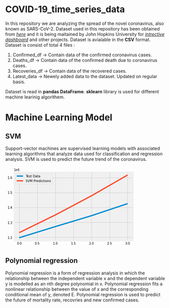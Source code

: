 # COVID-19_time_series_data
In this repository we are analyzing the spread of the novel coronavirus, also known as SARS-CoV-2.
Dataset used in this repository has been obtained from [*here*](https://github.com/CSSEGISandData/COVID-19) and it is being maitained by John Hopkins University for [*intrective dashboard*](https://www.arcgis.com/apps/opsdashboard/index.html#/bda7594740fd40299423467b48e9ecf6) and other projects. Dataset is avialable in the **CSV** format.
Dataset is consist of total 4 files :
  1. Confirmed_df -> Contain data of the confirmed coronavirus cases.
  2. Deaths_df -> Contain data of the confirmed death due to coronavirus cases.
  3. Recoveries_df -> Contain data of the recovered cases.
  4. Latest_data -> Newely added data to the dataset. Updated on regular basis.

Dataset is read in  **pandas DataFrame**.
**sklearn** library is used for different machine learinig algorithem.


# Machine Learning Model


## SVM

Support-vector machines are supervised learning models with associated learning algorithms that analyze data used for classification and regression analysis.
SVM is used to predict the future trend of the coronavirus.



![](data:image/png;base64,iVBORw0KGgoAAAANSUhEUgAAAZkAAAEACAYAAABhzAtFAAAABHNCSVQICAgIfAhkiAAAAAlwSFlz%0AAAALEgAACxIB0t1+/AAAADh0RVh0U29mdHdhcmUAbWF0cGxvdGxpYiB2ZXJzaW9uMy4yLjEsIGh0%0AdHA6Ly9tYXRwbG90bGliLm9yZy+j8jraAAAgAElEQVR4nO3deXRUVb73//eu4VQlBBIIyJQEUEEQ%0AcUQmmQSBhDAKtIqztu21bZ/f7dXj7b6rXbf7dvft6T7ex+HajgiCA/MgCaIoyKCIAyKCBAwkYQpT%0AApnq1LB/f1QRIjkhBUlVqirf11ouA3un6nuopD519j5nb6W1RgghhIgEW0sXIIQQInFJyAghhIgY%0ACRkhhBARIyEjhBAiYiRkhBBCRIyEjBBCiIiJesgopV5RSpUqpb4Os/8PlFLfKKV2KqUWRLo+IYQQ%0AzUdF+z4ZpdRIoAKYq7W+ppG+vYG3gTFa61NKqcu01qXRqFMIIUTTRf1MRmu9AThZ9++UUlcopfKV%0AUp8ppT5SSvUNNT0CPKu1PhX6XgkYIYSII7EyJ/MC8ITW+ibg58Bzob/vA/RRSm1SSn2slMpusQqF%0AEEJcNEdLF6CUSgGGAQuVUmf/2hX6vwPoDYwGMoANSqkBWuuyaNcphBDi4rV4yBA8myrTWl9v0VYC%0AfKK19gKFSqk9BEPn02gWKIQQ4tK0+HCZ1vo0wQCZBaCCrgs1LyN4FoNSqiPB4bPvWqJOIYQQF68l%0ALmF+A9gCXKWUKlFKPQzcDTyslNoO7ASmhrqvAU4opb4BPgB+obU+Ee2ahRBCXJqoX8IshBCi9Wjx%0A4TIhhBCJK2oT/+Xl5XLKJIQQCS41NVXV/bOcyQghhIgYCRkhhBARE3chU1BQ0NIlRJwcY2KQY0wM%0AiX6MkT6+uAsZIYQQ8UNCRgghRMS0+LIyWmsqKioIBAJh9Xe73ZSXl0e4qpYVr8dos9lISUmhzhp0%0AQohWrsVDpqKiApfLhWEYYfV3uVy43e4IV9Wy4vUYTdOkoqKCtm3btnQpQogY0eLDZYFAIOyAEbHN%0AMIywz0iFEK1Di5/JCCGEiDKfF+d7S7Hv2QHZ90b0qVp9yJw8eZIpU6YAUFpait1uJz09HYB169Y1%0Aepb10UcfYRgGgwcPrtc2f/58fve739GtWzcqKyvp2bMnv/rVryz71pWXl0e/fv3o27fvBfsJIcRF%0A0Rr79i243vhfbEeKAUjtdQ306ROxp2z1IdOhQwc2btwIwJ///GdSUlJ44oknwv7+jRs3kpKS0mBw%0A3H777fztb38DYMOGDdx7772sXLmSq666qsHHzMvLw2azScgIIZqNOrgf1xvP4tjx/e24ur+3CG/2%0AdHBGZtoi5kIm7dWDzfp4ZQ92v+jv+fLLL/nNb35DZWUl6enpPPfcc3Tp0oXnn3+eV199FbvdTt++%0AfXnyySdr//zWW2/x17/+lWHDhjX4uCNHjuT+++9nzpw5/PnPf+a1115jzpw5mKbJ5Zdfzj//+U92%0A7NjBu+++y8cff8zf/vY35s2bx4YNG+r1S05Obso/ixCitag4jbFsDs73l6Es5kwd1RX4i/YRuKJf%0ARJ4+5kKmpWmt+eUvf8mCBQvo2LEjS5Ys4Q9/+APPPvssTz31FNu3b8flclFWVkZaWhoPPvjgRZ39%0AXHfddcyZMweAyZMnc//99wPwn//5n8ybN49HH32U8ePHk5uby9SpwW11UlNTLfsJIUSD/D6c61Zg%0ALJ2Dqjxdr1krhW/UJHbfMJpeEQoYkJCpx+PxsGvXLqZNmwYEr37r3LkzAP379+eRRx4hNzeX3Nzc%0AS3r8uvv3fPPNN/zxj3+kvLyciooKxo4da/k94fYTQggA+45PMRY8i/3Qfst2X9/rMe/+CYGsK/FF%0AeFmZRkNGKfUKMAko1Vpf00Cf0cBTgBM4rrUe1ZxFRpPWmr59+7J27dp6bW+//TabNm0iPz+ff/zj%0AH2zevPmiH/+rr76iT2iS7cc//jHz589nwIABzJ8/v3Zu6Hzh9hNCtG7qSDGuN57D8eUWy/ZAxy54%0A7nwM/8CREKWbpsM5k5kDPAPMtWpUSqUBzwHZWusipdRlTSmosTmUmpqaiN6o6HK5OH78OFu3bmXQ%0AoEF4vV727t3LVVddRUlJCSNHjmTo0KEsWbKEiooKUlJSOHPmTFiPvXHjRl577TVWrlwJBG9E7dKl%0AC16vl4ULF9K1a1eAeo/ZUD8hhACgqgJj+Vyca5eg/L56zdrlxpx8L94JM8FwRbW0RkNGa71BKdXz%0AAl1mA0u01kWh/qXNU1rLsNlsvPbaa/zqV7/i9OnT+P1+HnvsMa688koeffRRTp8+jdaaRx99lLS0%0ANHJycrjvvvtYvXq15cT/kiVL2LJlC9XV1fTo0YO5c+fWXln229/+lrFjx9KxY0duuukmKioqAJg2%0AbRq/+MUv+Oc//8ncuXMb7CeEaOUCfhzrV2MsfhnbmTLLLt7h2ZizHkGnpUe5uCBVd46gwU7BkFll%0ANVymlDo7TNYfaAv8j9a63llPQztjlpeXk5qaGnbBkT6TiQXxfIzhvp4FBQX07t07ChW1HDnGxBCr%0Ax2jf9QXGgmewF+2zbPdfeQ2ee35CoNeFb4Vo7uM7f2fM5giZZ4CBwFggCdgC5Gqt99TtVzdk6u5f%0A4Ha76dSp08Ucg4hhx44do6ampqXLECJhGaeO0f39RaTt/tyy3WzXgYNjZ1B29c1Rm3epG1Lnh0xz%0AXF1WApzQWlcClUqpDcB1wJ6GvqFuQeXl5Rf1qT2eP+WHK56PsV27dmRmZjbaL1Y/HTYnOcbEEDPH%0AWF2FsWo+zvy3UT5vvWZtuDBzZ+PNuYNOLjfhfnSP9PE1R8gsB55RSjkAAxgM/N9meFwhhBCBAI5N%0AazAWvoit/KRlF+/Q2zBn/Qid3qTrriIinEuY3wBGAx2VUiXAkwTnYNBaP6+13qWUyge+AgLAS1rr%0AryNXshBCtA62PTtwLXgGe+G3lu3+Xn3x3PMEgSv7R7my8IVzddldYfT5G/C3ZqlICCFaOXXiKMZb%0A/8T5yTrL9kBaOuasH+EbNg5sLb5jywXJHf9CCBErPDUYq9/AufpNlOmp16ydTrzZd2BOmg3u+Fi/%0AMLYjMEr+/ve/M2TIEIYNG8bw4cPZtm0b//Vf/8V//Md/fK/fV199xaBBgwAYMGAAOTk532sfPnw4%0AQ4cOrff4Bw4coEuXLgwfPpzBgwfz05/+tEmbe+Xm5vLFF18AMGvWLMrKrK+PB1i1ahW7d++u/fMf%0A//hHPvzww0t+biFEBGiNY8t7JP/6Xoxlr1kGjO/mUVT9eS7mzB/GTcCAnMmwdetW1qxZw/r163G5%0AXJw4cQLTNJk5cyYzZszgySefrO27ZMkSZsyYUfvnM2fOUFJSQkZGBt9+az1melavXr3YuHEjPp+P%0AyZMns2rVqtp9bAB8Ph8Ox8W/HAsXLrxg+zvvvEN2dnbttgG//e1vL/o5hBCRY/tuN675T2Pfu9Oy%0A3Z91JZ67f0Kg7/VRrqx5xFzIpNw/+sLtF/l4Fa99eMH2I0eO0KFDB1yu4FILZzcsA0hLS2Pbtm0M%0AHDgQgKVLl7JkyZLa9unTp7N06VKeeOIJFi1axMyZM3nrrbcu+HwOh4PBgwdTWFjI/PnzWblyJZWV%0Alfj9fhYuXMgvf/lLdu7cid/v59e//jW5ublUV1fz+OOP8/XXX9O7d+/v3YcyYMAAPvzwQ9LT03nj%0AjTd4+umnUUrRv39/Hn74YfLy8ti0aVPttgF//etfyc7OZurUqaxfv55///d/x+/3c8MNN/Df//3f%0AuFwuBgwYwF133UV+fj4+n485c+bQp08fNm7cyK9//WsAlFKsXr2atm3bXtTrIYQIUqeOYyx8Eeem%0ANZbtgXbtMWc8jG9kDtjsUa6u+bT64bIxY8Zw8OBBbrrpJn72s599b/HJmTNnsnjxYgA+/fRT2rdv%0AzxVXXFHbPmXKlNp1yPLz88nOzm70+aqqqli/fj1XX301EByCmzt3LqtXr+Yf//gHI0eOJD8/n5Ur%0AV/K73/2OyspKXn75ZZKSkti6dSv/9m//xpdfflnvcXft2sXf//53Vq5cyaZNm/jLX/7C4MGDycnJ%0A4Q9/+AMbN26kV69etf1ramr48Y9/zKuvvsrmzZvx+Xy8/PLLte3p6els2LCBhx56iKeffhqAp59+%0Amr///e9s3LiRvLw8kpKSLuafWggBYHpwrnyd5F/dYxkw2u7AzLmDqr/Mwzd6UlwHDEjIkJKSwvr1%0A63nqqadIT0/noYceYv78+UDwTGXFihUEAgEWL178vaEyCO6qmZaWxuLFi7nqqqsu+KZbWFjI8OHD%0AmTBhAuPHj2fcuHEAjB49mvbt2wPB7Z6feuopxo4dy6RJk/B4PJSUlLB582Z+8IMfAHDNNdfQv3/9%0AyxU3bNjAtGnTas/Ezj5mQwoKCsjKyuLKK68EYPbs2d9bVXry5MkAXH/99RQVFQEwZMgQfvvb3/L8%0A889TXl5+ScN7QrRaWmP/9EOS/+1+XIteQnnqr4zhu+EWqv40B/POxyD5YsdtYpO8SwB2u50RI0Yw%0AYsQI+vfvz4IFC7j77rvJyMggKyuLjRs3snLlSt5999163zt9+nR+/vOf89xzz13wOc7OyZyvTZs2%0AtV9rrZk7dy6ZmZktfsf/2eFDu92Ozxdc1fWnP/0p48ePZ+3atUyYMIElS5bUblsghGiY7UABrvnP%0AYP92u2W7v3tPzLt/gr//wChXFnkxFzKNzaE095IrBQUF2Gy22mGwHTt2kJWVVds+c+ZMfvOb39Cj%0ARw+6d6+/DcGkSZM4evQoY8eO5fDhw02qZezYsbzwwgv8/ve/B2D79u1cd911DBs2jEWLFjFq1Ci+%0A+eYbdu6sP0E4cuRI7rnnHh5//HE6dOjAqVOnaN++fYNbEfTu3Zvi4mK+++47Lr/8ct58801uueWW%0AC9ZXWFhI//796d+/P59//jl79uyRkBHiAlT5SYzFL+PYsBplsU6kbtMOz4yHgsNi9ph7O24WrX64%0ArLKykscee4zBgwczbNgwdu/eXTu5DcFl93fv3s3MmTMtv79t27b867/+K4ZhNLmWX/ziF3i9Xm69%0A9VaGDBnCn/70JwAefvhhKisrGTRoEH/605+4/vr6V5n069ePn/3sZ+Tm5nLLLbfwm9/8BoAZM2bw%0A9NNPM2LECAoLC2v7u91unn32We6//36GDRuGzWbjoYceumB9zz33HEOHDmXYsGE4nc7aIT8hxHl8%0AXpyr3yT5l/fgXP9OvYDRNhvmuBlU/vV1fGOnJWzAQJirMDcHWeo/fPF8jLLU/zlyjInhoo5Ra+xf%0AbMb15nPYjh607OIbMAjP7MfR3Xo0Y5WXLtJL/SdufAohRBTZSr7DWPAsjp2fWbYHumbiuetx/NcN%0AiXJlLUtCRgghmqKiHGPJqzjXrUDp+it56OQ2mNMewDt2OrTCKzJb3xELIURz8PlwrluGsXQOqqr+%0Aluha2fDdOhnP7Q9C27QWKDA2SMgIIcRFsn/1Ca4Fz2I7XGTZ7rv6RszZPyGQeXmUK4s9LR4yNpsN%0A0zSb5eos0bJM08QW48uOC9EU6nARrjeew7H9Y8v2QKdueO56DP+Nw6O29XGsa/GQSUlJoaKigurq%0A6rD6nz59mnbt2kW4qpYVr8dos9lISUmMu5SF+J7KMxjLXsP5/lKU31+vWbuTMafci3f8DHDKB+a6%0AWjxklFIXtchiaWlpWHvIx7PWcIxCxAW/j46ffUibp1aiKk7Xa9ZK4RuRgznjYXRausUDiBYPGSGE%0AiEX2nZ9hLHiGlJJCy3Z/nwF47n6CQE9Z9eJCJGSEEKIOdfQgrjf/F8fn9dcaBAikd8a841/wDRot%0A8y5hkJARQgiA6kqMFa/jfHcRyuet16wNN+ak2Xhz7gDD1QIFxicJGSFE6xbw4/goH2PxS9jKT1l2%0A8Q4bjznrEXSHTlEuLv5JyAghWi3bt18Ftz4+UGDZ7r+iH3tHTqP76AlRrixxSMgIIVoddfwIxlv/%0AxLn1A8v2QPuOmLN+hG/obVTt2xfl6hKLhIwQovXwVGOsWoAz7y2U16zXrJ0G3ol3YubeBS7ZXrw5%0ASMgIIRJfIIBjy3sYb7+Arey4ZRfv4Fsxf/AoumOXKBeX2CRkhBAJzbZ3J64Fz2Dft8uy3d+jD567%0Af0LgqmujXFnrICEjhEhI6uQxjIUv4Ny81rI9kNoec+Yj+IZng6y5FzESMkKIxGJ6cOa9hbFqAcqs%0AqdesHU68E2ZiTr4Hktq0QIGti4SMECIxaI1j6wcYb/0T24mjll18N43Ac8e/oDt3j3JxrZeEjBAi%0A7tkKvw3Ou+zZYdnuz7wCc/bj+K++McqVCQkZIUTcUmUnMBa/jOOjPJTW9dp121Q8Mx7GNyoXbPYW%0AqFBIyAgh4o/XxPnuIowVr6Nqquo1a7sd7223Y069D9qEv5WIaH4SMkKI+KE19s824nrzf7EdO2TZ%0AxXfdEDx3/RjdNSvKxQkrEjJCiLhgK9qHseAZHLu+sGwPdOuBZ/bj+AcMinJl4kIkZIQQse10Ga4l%0AL+P48B2UDtRr1m3aYk57AO+YqeCQt7RYI6+IECI2+bw431uGsXwOqqqyXrO22fDeOgXz9gchJbUF%0AChThkJARQsQWrbFv/xjXG89hO1Js2cXXfyDm7McJZPSKcnHiYknICCFihjp0ANeCZ3Ds+NSyPdC5%0AO567Hsd//VDZ+jhONBoySqlXgElAqdb6Gov20cByoDD0V0u01r9vziKFEAmu4jTGsjk431+GCljM%0AuyS1wZx6H95xt4PD2QIFiksVzpnMHOAZYO4F+nyktZ7ULBUJIVoPvw/nBysxlryKqjxdr1krhW9k%0ALubMh9Ht2rdAgaKpGg0ZrfUGpVTPyJcihGhN7F9vw1jwDPaD+y3b/X2vwzP7JwR69I5uYaJZNdec%0AzFCl1HbgEPBzrfXOZnpcIUSCUUdKcL3xHI4vN1u2Bzp2wXPnY/gHjpR5lwSgtMV6P/U6Bc9kVjUw%0AJ9MOCGitK5RSE4H/0VrX++hRXl5e+0QFBQVNqVkIEYdsNVV02fgOnba+jy3gr9fud7o4eksOpUPG%0Ao2XeJa707n3uLT81NfV7nwyaHDIWffcDA7XW39vjtG7INEVBQcH3DigRyTEmBjnGkIAfx4Y8jEUv%0AYTtTZtnFO3wC5sxH0O07RqDKpkn017G5j+/8kGnycJlSqgtwVGutlVKDABtwoqmPK4SIf7bdX+Ka%0A/zT2on2W7f4rrwlufXx53yhXJqIlnEuY3wBGAx2VUiXAk4ATQGv9PDATeEwp5QOqgTt1OKdHQoiE%0ApY4dxvXm/+LYtsGyPdChE+YP/gXfkDEy75Lgwrm67K5G2p8heImzEKK1q67CWDUf55q3UV5vvWZt%0AuPBOvBNz4l3gcrdAgSLa5I5/IUTTBQI4Nq3BWPgitvKTll28Q8Zi/uBRdPplUS5OtCQJGSFEk9gK%0Avg7OuxR+a9nu73UVnrufINC70euGRAKSkBFCXBJ1opQeS18keedWy/ZAWjrmrEfwDRsPNluUqxOx%0AQkJGCHFxqisx8t7GmfcmbUxPvWbtdOLNvgNz0mxwJ7dAgSKWSMgIIcJjenCuW4Gxch6qov46YwC+%0AgSPx3PkYulPXKBcnYpWEjBDiwvw+HJvWYix9FdvJUusuWVcE5136Xh/l4kSsk5ARQljTGvtnH+Fa%0A/DK2Qwcsu3iT2+K/41F8I3PAZo9ygSIeSMgIIeqxf/M5xsIXsX+3y7Jdu5Mws+9gd+8bueKaa6Nc%0AnYgnEjJCiFq2wt0YC1/CsXObZbt2OPGOmYo5+R5ol0ZAFrsVjZCQEUKgDhdhLH4F56cfWrZrZcN3%0Ay3jM6Q+gO3aJbnEirknICNGKqZOlGMtew/FRnuW2xwC+m0bgmfEwunvP6BYnEoKEjBCtUUU5xqoF%0AON9bYrnGGICv7/WYsx4hcGX/KBcnEomEjBCtSU0VzjWLMPLeQlVXWnbx9+iDOesR/NcMlBWSRZNJ%0AyAjRGvi8OD9YiXPFPGynT1l2CXTOwJzxML6bR8kyMKLZSMgIkcgCfhxb3g/eSHnssHWXtI6Y0x/A%0ANzwbHPKWIJqX/EQJkYi0xr59C8bCl7CXfGfdpU1bzEl3471tOhiuKBcoWgsJGSESjO3br3C9/QL2%0AvV9btmvDjXfCTMycO6BN2yhXJ1obCRkhEoStaC/GopdwbP/Ysl3b7XhHT8Y75V50WnqUqxOtlYSM%0AEHFOHT2IsfRVnFves2zXSuEbehvm9AfRl3WLcnWitZOQESJOqbITGMvn4li/CuX3W/bxXT8Uc8YP%0ACWRdEeXqhAiSkBEi3lSewVj9Js53F6EsNg0D8PcZgGfWIwT6yOKVomVJyAgRLzw1ON9bivHOAlTl%0AGcsu/swrgjdSXjtYbqQUMUFCRohY5/Ph+Gg1xrLXsJWdsOwS6NQNc8ZD+AaPkRspRUyRkBEiVgUC%0AOD79EGPxy9iOHrTuktoec+r9+EblgsMZ5QKFaJyEjBCxRmvsO7ZiLHoJ+wHr/Vp0chvMiXfhHT8D%0AXElRLlCI8EnICBFDbHt34lr4Avbd2y3btdPAO24GZu5dkNIuytUJcfEkZISIAbaSQozFL+H4fJNl%0Au7bZ8I3MxZx6H7pDpyhXJ8Slk5ARogWpY4cxls7BsfldlNaWfbyDb8W8/SF0l8woVycSnW7gZ645%0AScgI0QLU6VM4V7yOc91ylN9n2cc34GbMmY8Q6NknytWJROYLaDYd8bC0sJr3D3mYPyCyzychI0Q0%0AVVdi5L2NM/8tlKfGsov/iquD97r0uyHKxYlEFQwWk2X7q1h5oIbjNee22t50yk4kb9mVkBEiGkwP%0AznXLMVa+jqo4bdnF360n5qwf4r/hFrmRUjSZP6DZeMRk+f5qVhyo/l6w1PXeMTuPRbAOCRkhIsnv%0Aw7HpXYylc7CdLLXsEkjvjHn7g/iGjQObPcoFikTiD2g2HQ0Fy/5qjjUQLHV9dcaGL6Bx2CLzwUZC%0ARohI0JrU3Z+T/PIfsB0usuwSaJuGd8o9eG+dAk4jygWKROEPaDYfPXfGUlrdeLC0MxSTspKY1jOJ%0AjKriiAUMSMgI0ezsOz/DWPgilxfutmzX7mTMnDvwTpgFSclRrk4kAn9As6XUZHlhNcsvIlhyQ8Fy%0AazcXhj0YLAXW9/s2GwkZIZqJrXA3xsIXcez8zLJdO5x4x07DnHQ3tEuLcnUi3vkDmo9LTZYVBs9Y%0AjoYTLE7FxCw303slM7qbC5c9+nN9EjJCNJE6dADXkldwfLresl0rG77hEzCnP4BO7xzl6kQ8C2jN%0Ax0dNlu6vZuX+ao6EGSw5WW6m90ri1m7uFgmWuiRkhLhE6kQpxrI5OD7KR2nrX37fwJF4ZjyM7tYj%0AytWJeBXQmk9KTZYWBifvwwmWtmeDpWcSY7q3fLDUJSEjxMWqKMdYOR/n+0tRXq9lF1+/G9g3JJvu%0AoydEuTgRjwJas/VssByo5nBVmMGS6WZaryTGdHPjdsROsNTVaMgopV4BJgGlWutrLtDvZmALcKfW%0AelHzlShEjKipwrlmEUbeW6jqSssu/p59MGf9CH//m6jauzfKBYp4cjZYloUuNz4URrCkOIJzLFN7%0AJjG2e+wGS13hnMnMAZ4B5jbUQSllB/4CvNs8ZQkRQ7wmzg9X4VwxD9vpU5ZdAl0y8cx8GP/AUXIj%0ApWhQQGs+DQXL8osIlpw6wZIUB8FSV6Mho7XeoJTq2Ui3J4DFwM3NUJMQsSHgx7HlfYwlr2A7fsS6%0AS/uOmNMewDciG+wy+izqC2jNtmOhYCms4WCVv9HvaVMnWG6Lw2Cpq8m/FUqp7sB04FYkZEQi0Br7%0AF5sxFr+EvaTQukubdpiTZuO9bToYrigXKGKd1pptx7ws3V/Fiv01lFSGFyzZmcFgGZcR38FSlwpn%0AqefQmcwqqzkZpdRC4B9a64+VUnNC/erNyZSXl9c+UUGk7/4R4hK1ObCHbh8sIaVkn2W732lwbPA4%0Ajg4ZT8AtN1KKc7SGnRU21h6zs+6EnSMeW6Pf47ZpRnTwc1tHP8Pa+3HH6apCvXv3rv06NTX1e+nY%0AHOf3A4E3VXAcuiMwUSnl01ovC6egi1VQUNCk748HcozRZztQgLHoJRxffWLZru0OvLdOxjvlXlJS%0AO5ASxmPG2jFGQms/Rq01nx/3sjR0531xReNnLMkOxYSM4FVh4zJcJDsaD6NIivRr2OSQ0Vr3Ovt1%0AnTOZBgNGiFiijpZgLHkV58fvW7ZrpfANHYd5+4PoTl2jXJ2IRVprvjjuZen+apbtDz9YxmcEb5CM%0AhWCJpnAuYX4DGA10VEqVAE8CTgCt9fMRrU6ICFGnjmMsn4tjwzsov/WbhO/6YZgzf0gg8/IoVydi%0AzdlgWRYKlqIwgiXJrhif6WJ6z2TGZbho42w9wVJXOFeX3RXug2mtH2hSNUJEWuUZjHfewLl2Mcr0%0AWHbx97kWz6xHCPSJ8JaBIqZprfnyhJdXC518+OXRsINlXIaL6b2SGJ/hbrXBUpdccylaB08NzveW%0AYKxagKqqsOziz7oCc+aP8F87SO51aaW01mw/ETxjWVpYzYEKP8GBm4YDxm2H8RlupvVMYnymmxQJ%0Alu+RkBGJzefDseEdjOVzsZWdsOwS6NQNc8bD+AbfCjZ5g2htzgbL8v3VLN1fzf4zjZ+xuO0wLhQs%0AEyRYLkhCRiSmQADH1g+CN1IePWjdJbUD5tT78Y2aCA5nlAsULUlrzVcnvSwrDM6xFIYRLC47jOse%0AnLwfn+mmrQRLWCRkRGLRGvuOrRgLX8ReZL12mE5ugzlxNt7xt4MrKcoFipaitWbHydDkfWE134UZ%0ALENTfdwzoBMTJFguiYSMSBi2gq9xLXwR+7fbLdu108A7fgbmxLsgpV2UqxMtQWvN16d8LCusYulF%0ABMvY7sFl8ydkujl6YB+9L5cbby+VhIyIe7aS7zAWvYzji02W7dpmwzcqF3PKfegOnaJcnYg2rTU7%0AT/lYVljN0v1V7DvdeLAYtlCw9EoiO9NNO+PcGcvRSBbbCkjIiLiljh3GWDoHx+Z3UQ0sj+QdPAbz%0A9ofQXTKiXJ2IptpgCQ2F7T3ta/R7DBuMqRMsqYYMhUWChIyIO6r8JM6Vr+NctwLlt34z8Q0YhDnr%0AEQI9EnvJk9ZMa803Z4Nlf2En2/QAABkOSURBVDUF5eEHy7SeSeRkSbBEg4SMiB9VFRj5b+PMfxvl%0AqbHs4r+yf/BGyr7XR7k4EQ1aa3aVnTtj2RNGsDjrBkummzSXBEs0SciI2Gd6cK5bjrHydVTFacsu%0A/u49MWc+gv+GYXIjZQLadercVWHfhhss3VxM65UswdLCJGRE7PL7cGxcg7FsDraTxyy7BDp2xpz+%0AEL5ht4EtTtdJF5Z2l527j2V3WePB4lAwpruLaT2TmJiVJMESIyRkROzRGvu2DbgWv4TtcLFll0Db%0ANLxT78M7ehI4jSgXKCLl27LQsvn7q9kVZrDc2s3FtF5J5EqwxCQJGRFT7Ds/C95IWbjbsl27kzEn%0A3ol3/ExIknsXEsGesuCy+csLq/kmzGAZXSdY2kuwxDQJGRETbN/txlj0Io6dn1m2a6cT79jpmJNm%0AQ9u0KFcnmtuesnNzLOEGy6huwaGwST0kWOKJhIxoUerQAVyLX8axbYNlu1Y2fCOyMafdj07vHOXq%0ARHMqKPeGbpCs5ptTjQeLPXTGMrVnEpOy3HSI172JWzkJGdEinOUncb38Vxwf5aN0wLKPb+BIPDMe%0ARnfrEeXqRHPZW+5l2f4alhZWsTPMYBnV9exQmJt0CZa4JyEjoutMGcaqBVy9dgm2hm6kvPpGzJmP%0AELiiX5SLE81hX3nwPpal+6v5+qS30f52BSO7nh0Kk2BJNBIyIipU+UmceW/hXLe84Rspe12FOesR%0A/P0HRrk60VTfnfbVbvS1I4xgsYWCZboES8KTkBERpU4ew5n3Js4PVqK8pmWfQNdMPDN+iH/gSLmR%0AMo58d9rHq8UONn5TyldhBsuILsGtiSf1cNNRgqVVkJAREaFOHMVYtQDHhtUon/UbUKBDJ8xpD+Ab%0APgHs8qMY6wJa8/lxL/lFNeQVV4fmWAyg4YCxKRje5dwZS6ckCZbWRn6zRbNSpYcwVs3HsXFNg4tX%0ABlI7cOjmsaTd8UMwXFGuUFyMSm+ADw55yC+u4d2SGkqrrS/SqMum4JbOBtN7JTNZgqXVk5ARzUId%0ALsJYOR/HlrWogPUbUaB9R7y5s/GOyuXYgSLSJGBi0sFKP2uKa8gvrmb9YQ+exrdjwaZgWGeD6b2S%0AmNwjicskWESIhIxoEltJIc6Vr+P45IMGL0UOdOyMOelufMOzZQmYGBTQmu0nvOQV15BfVBPW/AoE%0Ag+X6tn5mX92ByT2S6JwswSLqk5ARl8R2oABjxbwGb6IECFzWDXPyvfiGjQOH/KjFkmqfZv3hYKis%0AKanhcFXjw2AAbZ2Ksd3dZGe6GZ/h4kTxd/TunRLhakU8k998cVFshbsxls9rcKtjgEDXLMzJ9+Ab%0AMkYm9GPIkargMFhecQ3rD3mo9lvvJnq+rBQ7OZlucrLcDOvswrCfuwLwRKSKFQlD3gFEWGwFX2Ms%0An4tjx9YG+/gzeuGdch++m0fKsvsxQGvNjpNe8otryC+u4fPj4Q2DKeDmTgbZWcEzln5pDpRcWi4u%0AkYSMuCDb7i+D4fLN5w328ffojTnlPvw33gI2WbiwJdX4NB8dCV4Ntqa4hpLKMGbtgTYOxZjurtAw%0AmFwRJpqPhIyoT2vs33yGsWwu9j1fNdjNf3k/zKn34b9uiNxE2YKOVftZUxKcX/ngkIdKX3jDYBlt%0A7GRnBs9Whndx4XbIayian4SMOEdr7F99grF8LvZ93zTYzd9nQPDM5ZqBEi4t4Ow+93lFwcuMtx3z%0AEl6swI0dneRkusnOSuKa9jIMJiJPQkZAIID9i00YK+Zh37+nwW6+fjfgnXof/r7XS7hEmenXbDri%0ACV5mXFxDUUV4w2BJdsXobi5ysoLDYF3kMmMRZRIyrVkggH3bhmC4FO9rsJtvwM2YU+4j0GdAFIsT%0AJ2v8vFviIa+4mnUHPZzxhne+0jXZFhoGS2JkVxdJMgwmWpCETGsU8OP45AOMFfOwHTrQYDff9UOD%0A4SJL7keF1po95b7aq8E+KTUJhDkOdl26k+xMNzmZbq5Ld8owmIgZEjKtic+HY8tajJXzsR0tabjb%0AwJGYU+4l0KN3FItrnbwBzZajJnlF1eQX11B4JrxhMJc9uLlXTmYSEzLddGsjw2AiNknItAY+L46P%0A8jFWzcd2/IhlF60UvkGj8U6+l0Dm5VEusHUp8wRYWxI8W1l7sIbTZninK5cl2ZiQEbwabHQ3F22c%0Acrm4iH0SMonM9ODcsBrnO29gO1lq2UXbbPiG3IY5+W7Z5jiC9pX7yCuuJq+4ho+PmoR5sz392zvI%0AyUwiJ8vNDR2d2GQYTMQZCZlE5KnB+eFKnKvfxFZmvfCHttvx3TIBc9Ld6M7do1xg4vMFNJ+X25j7%0AaTn5xTUUlDe+vz2AYYMRXYM3RU7IdJOVIr+iIr7JT3Aiqa7CuW45zvy3sZ0+ZdlFO5z4RuRg5t6F%0A7tQ1ygUmtnIzwLqDNeQVBYfBTnncQEWj35fusjE+NGl/a3cXbWUYTCQQCZlEUFWBc+0SjDWLUJWn%0ALbtop4F39CS8E+9Ed7gsygUmrv1nzt4UWcOmIx7CvNmefmmO2rvtB3YysNtkGEwkJgmZeFZxGuPd%0AxTjXLkJVVVp20YYb75gpeHPuQKelR7nAxOMPaLYdM8kPrWa8uyy8YTCHglu6BG+KzM5007Ot/OqJ%0A1qHRn3Sl1CvAJKBUa32NRftU4A9AAPAB/6q13tjchYo6Tpdh5L+N8/1lqJoqyy7anYT3ttsxJ8yC%0AdmlRLjCxnPEGWHcwtAVxcQ0nPOHtvZLq0EzokUxOppsx3d2kGjIMJlqfcD5OzQGeAeY20P4+sEJr%0ArZVS1wJvA32bpzxRlyo7gTPvLZzrVqDMGss+OrkN3nEzMcfPgJR2Ua4wcRRXBG+KzCuqYeMRD2Z4%0AuULvVEftTZHtTxfRr09GZAsVIsY1GjJa6w1KqZ4XaK87s9kGwl6rT4RJnSzFufpNnB+uQnlNyz66%0ATTvMCTPxjrsdkmWnwosV0JrPj3vJL6ohr7ianafCGwazKxja2QgFSxJXpJ77lSo4E6lqhYgfSuvG%0AMyEUMqushstC7dOBPwOXAbla6y3n9ykvL699ooKCgksst3Vxlp2g8+Y80rdvwua3ftPzJreldMh4%0Ajt80moDLHeUK41u1H7aW2fnoZPC/k97wJt9T7Jph7f2MTPcztL2fdjK9Ilq53r3PrQ6Smpr6vV+k%0AZgmZOv1GAr/TWt92flvdkGmKgoKC7x1QIjrwySb6fL0Jx6Y1KL/1MiOBtHS8E+/EO3oyxGG4tNTr%0AeLAyuAVxfnE16w978IS3iguXt7WHdopMYmhnA2cYV4O1hp9VOcb419zHd37INOtnsNDQ2uVKqY5a%0A6+PN+ditgTp0AGPlfK7eshbVQPgHOnTCmzsb78iJYLiiXGH80Vqz/YS3don87SfC24LYpmDwZUbt%0A/ErvVNl7RYhL0eSQUUpdCewLTfzfCLgA69vMhSVbyXc4V8zDsfXDhsOlYxfMSXfjGz4BnEaUK4wv%0A1T7N+sPBnSLXlNRwuCq8Wfu2TsXY7sFLjMdluEh3y6KTQjRVOJcwvwGMBjoqpUqAJwEngNb6eWAG%0AcJ9SygtUA3focMbgBLYDBRgr5uHYtqHBPoHOGZiT78Y3dBw4ZPC/IUerglsQ5xXV8OEhD9VhLg6W%0AlWKvPVu5pYsLwy5nK0I0p3CuLrurkfa/AH9ptopaAdu+XRgr5uL4st71EbUC3XpgTrkX36DRYJdw%0AOZ/Wmh0nvbV7r3x+PLxhMAXc3MkIza+46Zcmw2BCRJK8e0WRbc+OYLjs+LTBPv7MKyi6+TY6Tb4D%0AbHLzXl0ev+ajw57aYCmpDG/Wvo1DcWs3F9lZbiZkuOmUJMNgQkSLhEykaY1995c4l8/FseuLBrv5%0Ae/TBnHov/htuoWzfPjpJwABwrNrPu6FhsA8OeagMc3GwjDb22rXBhndx4ZYtiIVoERIykaI19q+3%0AYayYi33Pjga7+a+4GnPqffivHQwybIPWml1loS2Ii2r49JgZ9t29N3Z01gbLgA6yBbEQsUBCprlp%0AjX37Fozl87B/t6vBbv4+12JOuw//1Te1+nAx/ZrNRz2sDq1mXFQR3jBYkl0xultw0cnxGW66JMsw%0AmBCxRkKmuQQC2D/fFDxzOdDwiga+q2/EnHofgb7XR7G42FPmhTf3VpFfXMO6gzWc9oZ3vtI1ObQF%0AcZabUV3dJMkwmBAxTUKmqQJ+HJ+ux7liHvaSwga7+QYMCoZL7wsumpDQ9pZ7ySuqYXVxDZ8cTSKA%0A9cZq57su3Vl7mfF16TIMJkQ8kZC5VH4fjo/XYax8Hdvhoga7+W64BXPKvQQub30LUwd0cO+V1UU1%0ArC6qYc/3tiBuOChcdhjV1UV2ZhITMt10byPDYELEKwmZi+Xz4dj8bjBcSg813G3gyGC49EjcNY+s%0AnL3b/uz8Sml1eHfbX5YUGgbLdDO6m4s2sgWxEAlBQiZcXhPHxnyMVQuwHT9i2UUrhW/wGLyT7yGQ%0A0SvKBbackzV+8ouDwbLukIeqMC8z7t/eQU5mEjlZbm7o6MQmw2BCJBwJmcaYHpzr38G5+g1sJ49Z%0AdtE2G76h4zAn343umhXlAltG4Wkf7xRVs7qoho9LTQJh5MrZLYgnZrnp5z/CyAFXRr5QIUSLkpBp%0AiKca5wcrca5+E1v5Scsu2m7HNzwbM3c2unP3KBcYXQGt+eK4l9WhYNkV5t72bZ2K27q7mZjlZlyG%0AmzRXcBisoECWtxOiNZCQOV91Fc73l2Lkv406U27ZRTuc+EZOxMy9C92xS5QLjB6PX7PhsIfVRdXk%0AFdVwJMz5lW7JNnKykpiYFbzb3iWLTgrRaknInFV5Bud7SzHWLEJVnrbsop0G3lsn4825E92hU5QL%0AjI4yT4A1JTWsLqrm/RIPFRcxvzIxK4ncLLnMWAhxjoRMRTnGmkU41y5BVVdadtGGG+/YqXizf4BO%0AS49ygZF34IwvdJlxNZuPmoSzSv7Zve1zs4IT9z3byo+SEKK+VvvOoE6fwpn/Ns73l6Fqqi37aHcy%0A3nG3Y06YCW3Tolxh5JzdLfKdULDsPBXe/EqKQzE2w0VO6P6V9i65zFgIcWGtLmRU2Qmcq9/E+cEK%0AlOmx7KOTU/COn4E5fia0aRvlCiPD9Gs2HgmuD5ZXVMPBqvDWB+uSZCMny83ErCRGyGrGQoiL1GpC%0ARp0oxbn6DZzrV6G81htc6ZR2mNk/wDt2GiSnRLnC5lfmCfDeweD9K++VhL8+WL80BxNDwSL3rwgh%0AmiLhQ0YdO4yxagGOj/JQfuthoUC79nhz7sA7Zgq4k6NcYfMqrvDVrg+28bCHcObtbQqGXGYwMctN%0AblYSvdol/I+FECJKEvbdRB0twVg5H8emNaiA9aW3gbSOeHPvxDtqErjcUa6weZzdhvjs+mBfnQxv%0AG+Jkh2JMt+CNkRMy3aS7ZX0wIUTzS7iQUYcOYKyYh+PjdSjdQLh0uAxz0mx8I3LAcEW5wqbzBjSb%0Ajnh4JzS/Eu42xJcl2cjODN4YKcvkCyGiIWFCxla0D+eKeTi2rUdp6zGiQKeumJPuxjd8AjicUa6w%0AaU6bAd4rCQ6DvVtSw2kzvPmVPqln51fcDOxkyPyKECKq4j5kbPv3YCyfi+PzjQ32CXTOwJxyD74h%0At4Ejfg75YKWfvNAyLh8d8eAN44Z7BQwOza9MzHJzZWp8hakQIrHEzzvueWz7vgmGy/aPG+zj79YT%0A75R78Q0eDbbYn3PQWrPzlI95RQ4+2VXKlyfCm185uw3xxKzgUvmdkmL/WIUQrUPchUyboj24l/4T%0Ax85tDfbxZ12BOeVe/DeNBFts3zDoC2g2HzVr1wc7UOEHDODCAZPuspGd5WZipptbu7tIdsT2cQoh%0AWqf4CZmAH/fff0mfnZ812MXf6yrMKffhv2EYxPDcwxlvgHUHPbxTVM27xTWUhTm/ckU7OxNDC08O%0A6mRgt8XuMQohBMRTyNjs6FTrdcP8V/YPhsu1g2I2XI5U+YP3rxRVs/6wBzPM+ZWBnZy1wdIn1SEL%0ATwoh4kr8hAxgTrkHx+a1KIKf/P19rwuGy9U3xly4aK3ZXXZu4cnPjoc3v+Kyw83t/Mzql052ppvO%0AyTK/IoSIX3EVMrprFmVXD6StCmBOuY9A3+tauqTv8QU0n5SatcFSeCa8+1fauxQTMoLLuIzp7uLw%0A/n307t0mwtUKIUTkxVXIAByY8iBX9ru6pcuoVekNsO5QcOHJNcU1nPSEt7FXz7b22vXBhlxm4JD5%0AFSFEAoq7kNExcBNlabWf/OIa3imqYf2hGmrCO2Hhxo7n5lf6pcn8ihAi8cVdyLSUPWXn1gf79JhJ%0AONeDGTYY2dXFxNDGXl1lfkUI0cpIyDTAH9BsPWbW7r+y93R4G3ulGufmV8ZmuGjrlPtXhBCtl4RM%0AHVW+AB8c9LC6ODi/crwmvPmVzBQ7EzODwTKsi4FT5leEEAKQkOF4zdn7V2r48JCH6nA2uAeuT3fW%0A7hh5TXuZXxFCCCutMmT2lp+bX/mkNLz5FacNRnQJrg+Wk5VE9zYyvyKEEI1pFSET0Jptx8zaYNlT%0AHt78SjtDMT4juD7Y2Aw3qYbMrwghxMVI2JCp9mnWHw6GSn5xDaXV4c2vZLSxk5PlJjfLzbDOLgy7%0ADIMJIcSlSqiQOVHjZ01xMFjWHfJQFc4G98CADs7a/Veu7eCU+RUhhGgmjYaMUuoVYBJQqrW+xqL9%0AbuBXBNdzPAM8prXe3tyFNqTwtI93Qht7fVxqEggjVxwKbqmdX3GTlZJQWSuEEDEjnHfXOcAzwNwG%0A2guBUVrrU0qpHOAFYHDzlFdfQMNnx4L7r6wuqmFXWXjzK22ditu6B89WxmW4SXPJ/IoQQkRaoyGj%0Atd6glOp5gfbNdf74MZDR9LKsPfXVGZ7Z4ea4eSys/t2SbeSElnEZ3sWFS+ZXhBAiqpTWjY8vhUJm%0AldVw2Xn9fg701Vr/8Py28vLy2icqKCi46EIBXjjg5MXiC69ddmVygJHpfkZ18NMvJRBrOwAIIUTC%0A6d27d+3Xqamp33vXbbbJCKXUrcDDwPCLKehi3NPB5MXi75/F2BUM7WzULjzZs238z68UFBRc8r9R%0AvJBjTAxyjPEv0sfXLO/ISqlrgZeAHK31ieZ4TCvXdnDSxRXgjN/O2O7BhScnZLppL/MrQggRk5oc%0AMkqpLGAJcK/Wek/TS7rgc/E//T2M6n8FboeMgwkhRKwL5xLmN4DRQEelVAnwJOAE0Fo/D/wOSAee%0AC91f4tNaD4xUwZcnawkYIYSIE+FcXXZXI+0/BOpN9AshhBAymSGEECJiJGSEEEJEjISMEEKIiJGQ%0AEUIIETFh3fHfHOre8S+EECIxnX/Hv5zJCCGEiBgJGSGEEBETteEyIYQQrY+cyQghhIiYmA0ZpVS2%0AUupbpdRepdSvLdpdSqm3Qu2fXGjPm1gUxvE9oJQ6ppT6MvRf3K2qoJR6RSlVqpT6uoF2pZT6f6F/%0Ag6+UUjdGu8amCuMYRyulyuu8jr+Ldo1NoZTKVEp9oJT6Rim1Uyn1/1n0ievXMcxjjPfX0a2U2qqU%0A2h46xv+w6BOZ91Stdcz9B9iBfcDlgAFsB64+r8+PgedDX98JvNXSdTfz8T0APNPStTbxOEcCNwJf%0AN9A+EcgjuHX3EOCTlq45Asc4muBeTC1e6yUeX1fgxtDXbYE9Fj+rcf06hnmM8f46KiAl9LUT+AQY%0Acl6fiLynxuqZzCBgr9b6O621CbwJTD2vz1TgtdDXi4CxSsXNFmXhHF/c01pvAE5eoMtUYK4O+hhI%0AU0p1jU51zSOMY4xrWuvDWuvPQ1+fAXYB3c/rFtevY5jHGNdCr01F6I/O0H/nT8hH5D01VkOmO1Bc%0A588l1H/Ra/torX1AOcHVoONBOMcHMCM0/LBIKZUZndKiKtx/h3g3NDRMkaeU6t/SxVyq0PDJDQQ/%0ABdeVMK/jBY4R4vx1VErZlVJfAqXAWq11g69jc76nxmrICFgJ9NRaXwus5dwnDBFfPgd6aK2vA54G%0AlrVwPZdEKZUCLAb+VWt9uqXriYRGjjHuX0ettV9rfT2QAQxSSl0TjeeN1ZA5CNT95J4R+jvLPkop%0AB5AKRGxXzmbW6PFprU9orT2hP74E3BSl2qIpnNc5rmmtT58dptBarwacSqmOLVzWRVFKOQm++c7X%0AWi+x6BL3r2Njx5gIr+NZWusy4AMg+7ymiLynxmrIfAr0Vkr1UkoZBCehVpzXZwVwf+jrmcA6HZqx%0AigONHt95Y9pTCI4TJ5oVwH2hq5OGAOVa68MtXVRzUkp1OTuurZQaRPB3Ll4+DBGq/WVgl9b6vxvo%0AFtevYzjHmACvYyelVFro6yRgHLD7vG4ReU9t8vbLkaC19imlfgKsIXgl1ita651Kqd8D27TWKwj+%0AUMxTSu0lOPF6Z8tVfHHCPL7/o5SaAvgIHt8DLVbwJVKN76q6muCVSXuBKuDBlqn00oVxjDOBx5RS%0APqAauDOOPgwB3ALcC+wIjecD/AbIgoR5HcM5xnh/HbsCryml7AQD8m2t9apovKfKHf9CCCEiJlaH%0Ay4QQQiQACRkhhBARIyEjhBAiYiRkhBBCRIyEjBBCiIiRkBFCCBExEjJCCCEiRkJGCCFExPz/dWHl%0Alq/m2vYAAAAASUVORK5CYII=%0A)



## Polynomial regression 

Polynomial regression is a form of regression analysis in which the relationship between the independent variable x and the dependent variable y is modelled as an nth degree polynomial in x. Polynomial regression fits a nonlinear relationship between the value of x and the corresponding conditional mean of y, denoted E.
Polynomial regression is used to predict the future of mortality rate, recovries and new confirmed cases. 
